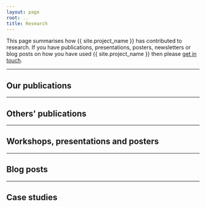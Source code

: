 ```yaml
---
layout: page
root: ..
title: Research
---
```


This page summarises how {{ site.project_name }} has contributed to
research. If you have publications, presentations, posters,
newsletters or blog posts on how you have used {{ site.project_name }}
then please [get in touch](../project/HelpAndSupport.html).

---

## Our publications

---

## Others' publications

---

## Workshops, presentations and posters

---

## Blog posts

---

## Case studies

